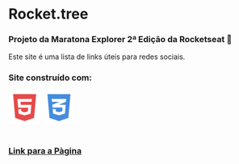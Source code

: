 # Rocket.tree

### Projeto da Maratona Explorer 2ª Edição da Rocketseat 🚀
Este site é uma lista de links úteis para redes sociais.

### Site construído com:
<div>
<img src="https://github.com/luca-merighi/luca-merighi/blob/main/GHIcons/html.png?raw=true">
<img src="https://github.com/luca-merighi/luca-merighi/blob/main/GHIcons/css.png?raw=true">
</div>
<br/>

### [Link para a Pàgina](https://luca-merighi.github.io/Maratona-Explorer-2-Edi-o/ "Rocket.tree")
